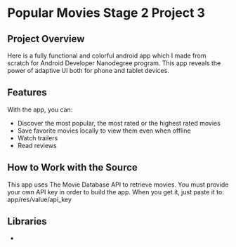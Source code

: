 # Popular Movies Stage 2 Project 3

## Project Overview

Here is a fully functional and colorful android app which I made from scratch for Android Developer Nanodegree program. This app reveals the power of adaptive UI both for phone and tablet devices.

## Features
With the app, you can:

* Discover the most popular, the most rated or the highest rated movies
* Save favorite movies locally to view them even when offline
* Watch trailers
* Read reviews

## How to Work with the Source
This app uses The Movie Database API to retrieve movies. You must provide your own API key in order to build the app. When you get it, just paste it to: app/res/value/api_key

## Libraries
* 
